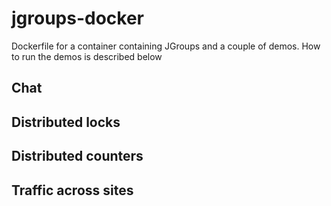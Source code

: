 jgroups-docker
==============

Dockerfile for a container containing JGroups and a couple of
demos. How to run the demos is described below


Chat
----

Distributed locks
-----------------

Distributed counters
--------------------


Traffic across sites
--------------------


